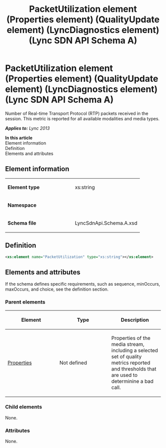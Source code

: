 ﻿---
title: PacketUtilization element (Properties element) (QualityUpdate element) (LyncDiagnostics element) (Lync SDN API Schema A)
TOCTitle: PacketUtilization element
ms:assetid: 7bdf4d37-ef03-03e7-a123-cf125d9ad495
ms:mtpsurl: https://msdn.microsoft.com/en-us/library/Dn439235(v=office.15)
ms:contentKeyID: 57260972
ms.date: 07/24/2014
mtps_version: v=office.15
dev_langs:
- xml
---

# PacketUtilization element (Properties element) (QualityUpdate element) (LyncDiagnostics element) (Lync SDN API Schema A)

Number of Real-time Transport Protocol (RTP) packets received in the session. This metric is reported for all available modalities and media types.


_**Applies to:** Lync 2013_

**In this article**  
Element information  
Definition  
Elements and attributes  

## Element information

<table>
<colgroup>
<col style="width: 50%" />
<col style="width: 50%" />
</colgroup>
<tbody>
<tr class="odd">
<td><p><strong>Element type</strong></p></td>
<td><p>xs:string</p></td>
</tr>
<tr class="even">
<td><p><strong>Namespace</strong></p></td>
<td><p></p></td>
</tr>
<tr class="odd">
<td><p><strong>Schema file</strong></p></td>
<td><p>LyncSdnApi.Schema.A.xsd</p></td>
</tr>
</tbody>
</table>


## Definition

``` xml
<xs:element name="PacketUtilization" type="xs:string"></xs:element>
```

## Elements and attributes

If the schema defines specific requirements, such as sequence, minOccurs, maxOccurs, and choice, see the definition section.

### Parent elements

<table>
<colgroup>
<col style="width: 33%" />
<col style="width: 33%" />
<col style="width: 33%" />
</colgroup>
<thead>
<tr class="header">
<th><p>Element</p></th>
<th><p>Type</p></th>
<th><p>Description</p></th>
</tr>
</thead>
<tbody>
<tr class="odd">
<td><p><a href="properties-element-qualityupdate-element-lyncdiagnostics-element-lync-sdn-api-schema-a.md">Properties</a></p></td>
<td><p>Not defined</p></td>
<td><p>Properties of the media stream, including a selected set of quality metrics reported and thresholds that are used to determinine a bad call.</p></td>
</tr>
</tbody>
</table>


### Child elements

None.

### Attributes

None.

